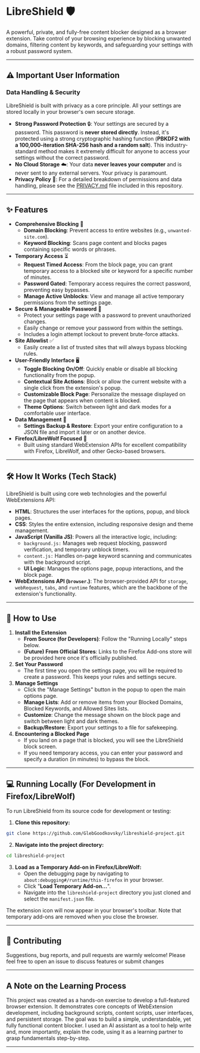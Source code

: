 # LibreShield 🛡️

A powerful, private, and fully-free content blocker designed as a browser extension. Take control of your browsing experience by blocking unwanted domains, filtering content by keywords, and safeguarding your settings with a robust password system.

---

## ⚠️ Important User Information

### Data Handling & Security

LibreShield is built with privacy as a core principle. All your settings are stored locally in your browser's own secure storage.

- **Strong Password Protection** 🔒: Your settings are secured by a password. This password is **never stored directly**. Instead, it's protected using a strong cryptographic hashing function (**PBKDF2 with a 100,000-iteration SHA-256 hash and a random salt**). This industry-standard method makes it extremely difficult for anyone to access your settings without the correct password.
- **No Cloud Storage** ☁️: Your data **never leaves your computer** and is never sent to any external servers. Your privacy is paramount.
- **Privacy Policy** 📜: For a detailed breakdown of permissions and data handling, please see the [PRIVACY.md](https://github.com/GlebGoodkovsky/libreshield/blob/main/README.md) file included in this repository.

---

## ✨ Features

- **Comprehensive Blocking** 🚫
    - **Domain Blocking**: Prevent access to entire websites (e.g., `unwanted-site.com`).
    - **Keyword Blocking**: Scans page content and blocks pages containing specific words or phrases.
- **Temporary Access** ⏳
    - **Request Timed Access**: From the block page, you can grant temporary access to a blocked site or keyword for a specific number of minutes.
    - **Password Gated**: Temporary access requires the correct password, preventing easy bypasses.
    - **Manage Active Unblocks**: View and manage all active temporary permissions from the settings page.
- **Secure & Manageable Password** 🔐
    - Protect your settings page with a password to prevent unauthorized changes.
    - Easily change or remove your password from within the settings.
    - Includes a login attempt lockout to prevent brute-force attacks.
- **Site Allowlist** ✅
    - Easily create a list of trusted sites that will always bypass blocking rules.
- **User-Friendly Interface** 🖥️
    - **Toggle Blocking On/Off**: Quickly enable or disable all blocking functionality from the popup.
    - **Contextual Site Actions**: Block or allow the current website with a single click from the extension's popup.
    - **Customizable Block Page**: Personalize the message displayed on the page that appears when content is blocked.
    - **Theme Options**: Switch between light and dark modes for a comfortable user interface.
- **Data Management** 💾
    - **Settings Backup & Restore**: Export your entire configuration to a JSON file and import it later or on another device.
- **Firefox/LibreWolf Focused** 🦊
    - Built using standard WebExtension APIs for excellent compatibility with Firefox, LibreWolf, and other Gecko-based browsers.

---

## 🛠️ How It Works (Tech Stack)

LibreShield is built using core web technologies and the powerful WebExtensions API:
- **HTML**: Structures the user interfaces for the options, popup, and block pages.
- **CSS**: Styles the entire extension, including responsive design and theme management.
- **JavaScript (Vanilla JS)**: Powers all the interactive logic, including:
    - `background.js:` Manages web request blocking, password verification, and temporary unblock timers.
    - `content.js:` Handles on-page keyword scanning and communicates with the background script.
    - **UI Logic**: Manages the options page, popup interactions, and the block page.
- **WebExtensions API (`browser`.)**: The browser-provided API for `storage`, `webRequest`, `tabs`, and `runtime` features, which are the backbone of the extension's functionality.

---

## 🚀 How to Use

1. **Install the Extension**
    - **From Source (for Developers)**: Follow the "Running Locally" steps below.
    - **(Future) From Official Stores**: Links to the Firefox Add-ons store will be provided here once it's officially published.
2. **Set Your Password**
    - The first time you open the settings page, you will be required to create a password. This keeps your rules and settings secure.
3. **Manage Settings**
    - Click the "Manage Settings" button in the popup to open the main options page.
    - **Manage Lists**: Add or remove items from your Blocked Domains, Blocked Keywords, and Allowed Sites lists.
    - **Customize**: Change the message shown on the block page and switch between light and dark themes.
    - **Backup/Restore**: Export your settings to a file for safekeeping.
4. **Encountering a Blocked Page**
    - If you land on a page that is blocked, you will see the LibreShield block screen.
    - If you need temporary access, you can enter your password and specify a duration (in minutes) to bypass the block.

---

## 💻 Running Locally (For Development in Firefox/LibreWolf)

To run LibreShield from its source code for development or testing:

1. **Clone this repository:**
```bash
git clone https://github.com/GlebGoodkovsky/libreshield-project.git
```
2. **Navigate into the project directory:**
```bash
cd libreshield-project
```

3. **Load as a Temporary Add-on in Firefox/LibreWolf:**
    - Open the debugging page by navigating to `about:debugging#/runtime/this-firefox` in your browser.
    - Click "**Load Temporary Add-on...**".
    - Navigate into the `libreshield-project` directory you just cloned and select the `manifest.json` file.

The extension icon will now appear in your browser's toolbar. Note that temporary add-ons are removed when you close the browser.

---

## 🤝 Contributing

Suggestions, bug reports, and pull requests are warmly welcome! Please feel free to open an issue to discuss features or submit changes

---

## A Note on the Learning Process

This project was created as a hands-on exercise to develop a full-featured browser extension. It demonstrates core concepts of WebExtension development, including background scripts, content scripts, user interfaces, and persistent storage. The goal was to build a simple, understandable, yet fully functional content blocker. I used an AI assistant as a tool to help write and, more importantly, explain the code, using it as a learning partner to grasp fundamentals step-by-step.

---
